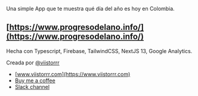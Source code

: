 Una simple App que te muestra qué día del año es hoy en Colombia. 
## [https://www.progresodelano.info/](https://www.progresodelano.info/) ##

Hecha con Typescript, Firebase, TailwindCSS, NextJS 13, Google Analytics.

Creada por [@viistorrr](https://twitter.com/viistorrr)

- [www.viistorrr.com](https://www.viistorrr.com)
- [Buy me a coffee](https://www.buymeacoffee.com/viistorrr)
- [Slack channel](https://join.slack.com/t/webdev-path/shared_invite/zt-1dkkhbxc2-Eb_jrPdBF7cM6GxYs48_pQ)
